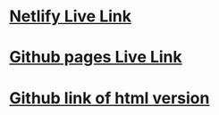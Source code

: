 # [Netlify Live Link](https://fluffy-kashata-9c49b9.netlify.app/)
# [Github pages Live Link](https://rpena124.github.io/fashion-blog/)
# [Github link of html version](https://github.com/rpena124/fashion-blog)